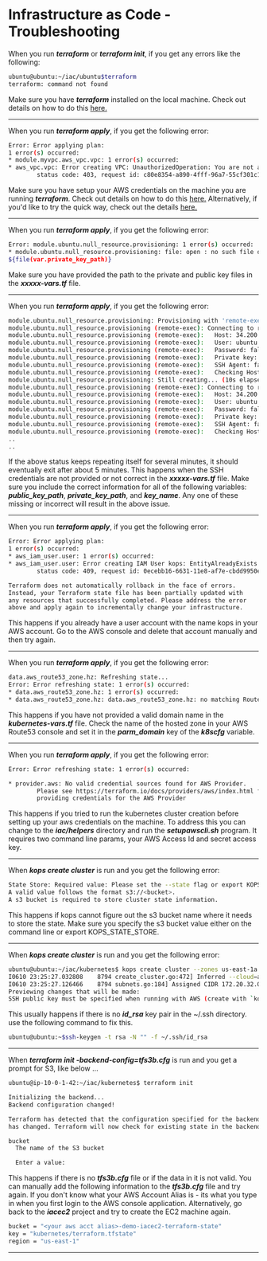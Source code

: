 # Infrastructure as Code - Troubleshooting
When you run ***terraform*** or ***terraform init***, if you get any errors like the following:

```bash
ubuntu@ubuntu:~/iac/ubuntu$terraform
terraform: command not found
```
Make sure you have ***terraform*** installed on the local machine. Check out details on how to do this [here.](#tii)

---

When you run ***terraform apply***, if you get the following error:

```bash
Error: Error applying plan:
1 error(s) occurred:
* module.myvpc.aws_vpc.vpc: 1 error(s) occurred:
* aws_vpc.vpc: Error creating VPC: UnauthorizedOperation: You are not authorized to perform this operation.
        status code: 403, request id: c80e8354-a890-4fff-96a7-55cf301c156d
```
Make sure you have setup your AWS credentials on the machine you are running ***terraform***. Check out details on how to do this [here.](https://docs.aws.amazon.com/sdk-for-java/v1/developer-guide/setup-credentials.html)
Alternatively, if you'd like to try the quick way, check out the details [here.](#awsclii)

---

When you run ***terraform apply***, if you get the following error:

```bash
Error: module.ubuntu.null_resource.provisioning: 1 error(s) occurred:
* module.ubuntu.null_resource.provisioning: file: open : no such file or directory in:
${file(var.private_key_path)}
```
Make sure you have provided the path to the private and public key files in the ***xxxxx-vars.tf*** file. 

---

When you run ***terraform apply***, if you get the following error:

```bash
module.ubuntu.null_resource.provisioning: Provisioning with 'remote-exec'...
module.ubuntu.null_resource.provisioning (remote-exec): Connecting to remote host via SSH...
module.ubuntu.null_resource.provisioning (remote-exec):   Host: 34.200.239.71
module.ubuntu.null_resource.provisioning (remote-exec):   User: ubuntu
module.ubuntu.null_resource.provisioning (remote-exec):   Password: false
module.ubuntu.null_resource.provisioning (remote-exec):   Private key: true
module.ubuntu.null_resource.provisioning (remote-exec):   SSH Agent: false
module.ubuntu.null_resource.provisioning (remote-exec):   Checking Host Key: false
module.ubuntu.null_resource.provisioning: Still creating... (10s elapsed)
module.ubuntu.null_resource.provisioning (remote-exec): Connecting to remote host via SSH...
module.ubuntu.null_resource.provisioning (remote-exec):   Host: 34.200.239.71
module.ubuntu.null_resource.provisioning (remote-exec):   User: ubuntu
module.ubuntu.null_resource.provisioning (remote-exec):   Password: false
module.ubuntu.null_resource.provisioning (remote-exec):   Private key: true
module.ubuntu.null_resource.provisioning (remote-exec):   SSH Agent: false
module.ubuntu.null_resource.provisioning (remote-exec):   Checking Host Key: false
..
..
```
If the above status keeps repeating itself for several minutes, it should eventually exit after about 5 minutes. This happens when the SSH credentials are not provided or not correct in the
***xxxxx-vars.tf*** file. Make sure you include the correct information for all of the following variables: ***public_key_path***, ***private_key_path***, and ***key_name***. Any one of these missing or incorrect will result in the above issue. 

---

When you run ***terraform apply***, if you get the following error:

```bash
Error: Error applying plan:
1 error(s) occurred:
* aws_iam_user.user: 1 error(s) occurred:
* aws_iam_user.user: Error creating IAM User kops: EntityAlreadyExists: User with name kops already exists.
        status code: 409, request id: 0ecebb16-6631-11e8-af7e-cbdd9950e9ec

Terraform does not automatically rollback in the face of errors.
Instead, your Terraform state file has been partially updated with
any resources that successfully completed. Please address the error
above and apply again to incrementally change your infrastructure.
```
This happens if you already have a user account with the name kops in your AWS account. Go to the AWS console and delete that account manually and then try again. 

---

When you run ***terraform apply***, if you get the following error:

```bash
data.aws_route53_zone.hz: Refreshing state...
Error: Error refreshing state: 1 error(s) occurred:
* data.aws_route53_zone.hz: 1 error(s) occurred:
* data.aws_route53_zone.hz: data.aws_route53_zone.hz: no matching Route53Zone found
```
This happens if you have not provided a valid domain name in the ***kubernetes-vars.tf*** file. Check the name of the hosted zone in your AWS Route53 console and set it in the  ***parm_domain*** key of the ***k8scfg*** variable.   

---

When you run ***terraform apply***, if you get the following error:

```bash
Error: Error refreshing state: 1 error(s) occurred:

* provider.aws: No valid credential sources found for AWS Provider.
        Please see https://terraform.io/docs/providers/aws/index.html for more information on
        providing credentials for the AWS Provider
```
This happens if you tried to run the kubernetes cluster creation before setting up your aws credentials on the machine. To address this you can change to the ***iac/helpers*** directory and run the ***setupawscli.sh*** program. It requires two command line params, your AWS Access Id and secret access key.

---

When ***kops create cluster*** is run and you get the following error:

```bash
State Store: Required value: Please set the --state flag or export KOPS_STATE_STORE.
A valid value follows the format s3://<bucket>.
A s3 bucket is required to store cluster state information.
```
This happens if kops cannot figure out the s3 bucket name where it needs to store the state. Make sure you specify the s3 bucket value either on the command line or export KOPS_STATE_STORE. 

---

When ***kops create cluster*** is run and you get the following error:

```bash
ubuntu@ubuntu:~/iac/kubernetes$ kops create cluster --zones us-east-1a --state s3://demo-kubernetes-state kubernetes.example.com
I0610 23:25:27.032808    8794 create_cluster.go:472] Inferred --cloud=aws from zone "us-east-1a"
I0610 23:25:27.126466    8794 subnets.go:184] Assigned CIDR 172.20.32.0/19 to subnet us-east-1a
Previewing changes that will be made:
SSH public key must be specified when running with AWS (create with `kops create secret --name kubernetes.palepuweb.org sshpublickey admin -i ~/.ssh/id_rsa.pub`)
```

This usually happens if there is no ***id_rsa*** key pair in the ~/.ssh directory. use the following command to fix this. 

```bash
ubuntu@ubuntu:~$ssh-keygen -t rsa -N "" -f ~/.ssh/id_rsa
```
---

When ***terraform init -backend-config=tfs3b.cfg*** is run and you get a prompt for S3, like below ...

```bash
ubuntu@ip-10-0-1-42:~/iac/kubernetes$ terraform init

Initializing the backend...
Backend configuration changed!

Terraform has detected that the configuration specified for the backend
has changed. Terraform will now check for existing state in the backends.

bucket
  The name of the S3 bucket

  Enter a value:
```

This happens if there is no ***tfs3b.cfg*** file or if the data in it is not valid. You can manually add the following information to the ***tfs3b.cfg*** file and try again. If you don't know what your AWS Account Alias is - its what you type in when you first login to the AWS console application. Alternatively, go back to the ***iacec2*** project and try to create the EC2 machine again.    

```bash
bucket = "<your aws acct alias>-demo-iacec2-terraform-state"
key = "kubernetes/terraform.tfstate"
region = "us-east-1"
```
---
